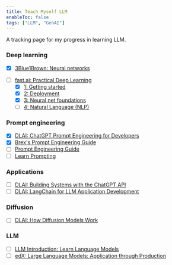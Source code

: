 ```yaml
---
title: Teach Myself LLM
enableToc: false
tags: ["LLM", "GenAI"]
---
```


A tracking page for my progress in learning LLM.

### Deep learning
* [x] [3Blue1Brown: Neural networks](https://www.youtube.com/playlist?list=PLZHQObOWTQDNU6R1_67000Dx_ZCJB-3pi)
- [ ] [fast.ai: Practical Deep Learning](https://course.fast.ai/)
  - [x] [1: Getting started](https://course.fast.ai/Lessons/lesson1.html)
  - [x] [2: Deployment](https://course.fast.ai/Lessons/lesson2.html)
  - [x] [3: Neural net foundations](https://course.fast.ai/Lessons/lesson3.html)
  - [ ] [4: Natural Language (NLP)](https://course.fast.ai/Lessons/lesson4.html)

### Prompt engineering
- [x] [DLAI: ChatGPT Prompt Engineering for Developers](https://learn.deeplearning.ai/chatgpt-prompt-eng)
- [x] [Brex's Prompt Engineering Guide](https://github.com/brexhq/prompt-engineering/blob/main/README.md)
- [ ] [Prompt Engineering Guide](https://www.promptingguide.ai/)
- [ ] [Learn Prompting](https://learnprompting.org/)

### Applications
- [ ] [DLAI: Building Systems with the ChatGPT API](https://learn.deeplearning.ai/chatgpt-building-system)
- [ ] [DLAI: LangChain for LLM Application Development](https://learn.deeplearning.ai/langchain)

### Diffusion
- [ ] [DLAI: How Diffusion Models Work](https://learn.deeplearning.ai/diffusion-models)

### LLM
- [ ] [LLM Introduction: Learn Language Models](https://gist.github.com/rain-1/eebd5e5eb2784feecf450324e3341c8d)
- [ ] [edX: Large Language Models: Application through Production](https://learning.edx.org/course/course-v1:Databricks+LLM101x+2T2023/home)
